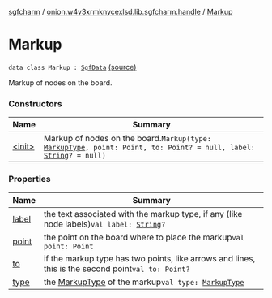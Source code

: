[sgfcharm](../../index.md) / [onion.w4v3xrmknycexlsd.lib.sgfcharm.handle](../index.md) / [Markup](./index.md)

# Markup

`data class Markup : `[`SgfData`](../-sgf-data.md) [(source)](https://github.com/w4v3/sgfcharm/tree/master/sgfcharm/src/main/java/onion/w4v3xrmknycexlsd/lib/sgfcharm/handle/SgfData.kt#L61)

Markup of nodes on the board.

### Constructors

| Name | Summary |
|---|---|
| [&lt;init&gt;](-init-.md) | Markup of nodes on the board.`Markup(type: `[`MarkupType`](../-markup-type/index.md)`, point: Point, to: Point? = null, label: `[`String`](https://kotlinlang.org/api/latest/jvm/stdlib/kotlin/-string/index.html)`? = null)` |

### Properties

| Name | Summary |
|---|---|
| [label](label.md) | the text associated with the markup type, if any (like node labels)`val label: `[`String`](https://kotlinlang.org/api/latest/jvm/stdlib/kotlin/-string/index.html)`?` |
| [point](point.md) | the point on the board where to place the markup`val point: Point` |
| [to](to.md) | if the markup type has two points, like arrows and lines, this is the second point`val to: Point?` |
| [type](type.md) | the [MarkupType](../-markup-type/index.md) of the markup`val type: `[`MarkupType`](../-markup-type/index.md) |
